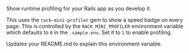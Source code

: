 Show runtime profiling for your Rails app as you develop it.

This uses the `rack-mini-profiler` gem to show a speed badge on every page.
This is controlled by the `RACK_MINI_PROFILER` environment variable which
defaults to `0` in the `.sample.env`. Set it to `1` to enable profiling.

Updates your README.md to explain this environment variable.
